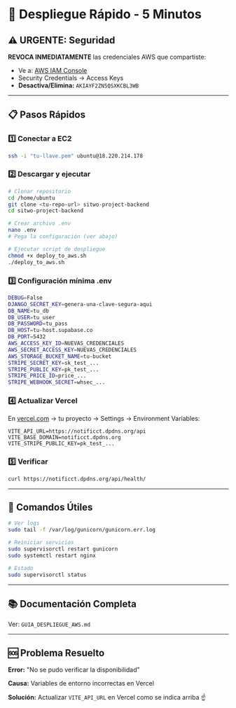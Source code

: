 # 🚀 Despliegue Rápido - 5 Minutos

## ⚠️ URGENTE: Seguridad

**REVOCA INMEDIATAMENTE** las credenciales AWS que compartiste:
- Ve a: [AWS IAM Console](https://console.aws.amazon.com/iam/)
- Security Credentials → Access Keys
- **Desactiva/Elimina:** `AKIAYF2ZN5QSXKCBL3WB`

---

## 📋 Pasos Rápidos

### 1️⃣ Conectar a EC2

```bash
ssh -i "tu-llave.pem" ubuntu@18.220.214.178
```

### 2️⃣ Descargar y ejecutar

```bash
# Clonar repositorio
cd /home/ubuntu
git clone <tu-repo-url> sitwo-project-backend
cd sitwo-project-backend

# Crear archivo .env
nano .env
# Pega la configuración (ver abajo)

# Ejecutar script de despliegue
chmod +x deploy_to_aws.sh
./deploy_to_aws.sh
```

### 3️⃣ Configuración mínima .env

```bash
DEBUG=False
DJANGO_SECRET_KEY=genera-una-clave-segura-aqui
DB_NAME=tu_db
DB_USER=tu_user
DB_PASSWORD=tu_pass
DB_HOST=tu-host.supabase.co
DB_PORT=5432
AWS_ACCESS_KEY_ID=NUEVAS_CREDENCIALES
AWS_SECRET_ACCESS_KEY=NUEVAS_CREDENCIALES
AWS_STORAGE_BUCKET_NAME=tu-bucket
STRIPE_SECRET_KEY=sk_test_...
STRIPE_PUBLIC_KEY=pk_test_...
STRIPE_PRICE_ID=price_...
STRIPE_WEBHOOK_SECRET=whsec_...
```

### 4️⃣ Actualizar Vercel

En [vercel.com](https://vercel.com) → tu proyecto → Settings → Environment Variables:

```
VITE_API_URL=https://notificct.dpdns.org/api
VITE_BASE_DOMAIN=notificct.dpdns.org
VITE_STRIPE_PUBLIC_KEY=pk_test_...
```

### 5️⃣ Verificar

```bash
curl https://notificct.dpdns.org/api/health/
```

---

## 🔧 Comandos Útiles

```bash
# Ver logs
sudo tail -f /var/log/gunicorn/gunicorn.err.log

# Reiniciar servicios
sudo supervisorctl restart gunicorn
sudo systemctl restart nginx

# Estado
sudo supervisorctl status
```

---

## 📚 Documentación Completa

Ver: `GUIA_DESPLIEGUE_AWS.md`

---

## 🆘 Problema Resuelto

**Error:** "No se pudo verificar la disponibilidad"

**Causa:** Variables de entorno incorrectas en Vercel

**Solución:** Actualizar `VITE_API_URL` en Vercel como se indica arriba ☝️